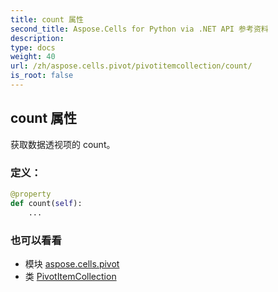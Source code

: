 ```yaml
---
title: count 属性
second_title: Aspose.Cells for Python via .NET API 参考资料
description:
type: docs
weight: 40
url: /zh/aspose.cells.pivot/pivotitemcollection/count/
is_root: false
---
```

## count 属性

获取数据透视项的 count。
### 定义：
```python
@property
def count(self):
    ...
```

### 也可以看看
* 模块 [aspose.cells.pivot](../../)
* 类 [PivotItemCollection](/cells/python-net/zh/aspose.cells.pivot/pivotitemcollection)
